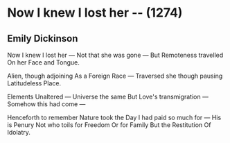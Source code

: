 # Now I knew I lost her -- (1274)
## Emily Dickinson
Now I knew I lost her —
Not that she was gone —
But Remoteness travelled
On her Face and Tongue.

Alien, though adjoining
As a Foreign Race —
Traversed she though pausing
Latitudeless Place.

Elements Unaltered —
Universe the same
But Love's transmigration —
Somehow this had come —

Henceforth to remember
Nature took the Day
I had paid so much for —
His is Penury
Not who toils for Freedom
Or for Family
But the Restitution
Of Idolatry.